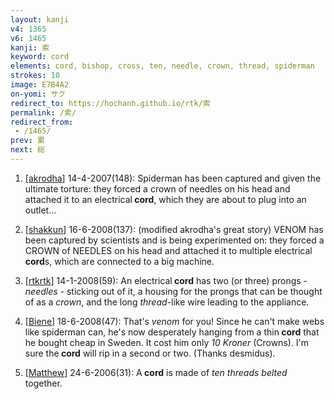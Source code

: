 ```yaml
---
layout: kanji
v4: 1365
v6: 1465
kanji: 索
keyword: cord
elements: cord, bishop, cross, ten, needle, crown, thread, spiderman
strokes: 10
image: E7B4A2
on-yomi: サク
redirect_to: https://hochanh.github.io/rtk/索
permalink: /索/
redirect_from:
 - /1465/
prev: 累
next: 総
---
```


1) [<a href="http://kanji.koohii.com/profile/akrodha">akrodha</a>] 14-4-2007(148): Spiderman has been captured and given the ultimate torture: they forced a crown of needles on his head and attached it to an electrical<strong> cord</strong>, which they are about to plug into an outlet...

2) [<a href="http://kanji.koohii.com/profile/shakkun">shakkun</a>] 16-6-2008(137): (modified akrodha&#039;s great story) VENOM has been captured by scientists and is being experimented on: they forced a CROWN of NEEDLES on his head and attached it to multiple electrical<strong> cord</strong>s, which are connected to a big machine.

3) [<a href="http://kanji.koohii.com/profile/rtkrtk">rtkrtk</a>] 14-1-2008(59): An electrical<strong> cord</strong> has two (or three) prongs - <em>needles</em> - sticking out of it, a housing for the prongs that can be thought of as a <em>crown</em>, and the long <em>thread</em>-like wire leading to the appliance.

4) [<a href="http://kanji.koohii.com/profile/Biene">Biene</a>] 18-6-2008(47): That&#039;s <em>venom</em> for you! Since he can&#039;t make webs like spiderman can, he&#039;s now desperately hanging from a thin<strong> cord</strong> that he bought cheap in Sweden. It cost him only <em>10 Kroner</em> (Crowns). I&#039;m sure the<strong> cord</strong> will rip in a second or two. (Thanks desmidus).

5) [<a href="http://kanji.koohii.com/profile/Matthew">Matthew</a>] 24-6-2006(31): A<strong> cord</strong> is made of <em>ten</em> <em>threads</em> <em>belted</em> together.

